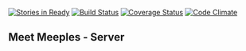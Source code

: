 [![Stories in Ready](https://badge.waffle.io/npauzenga/meet_meeples-server.png?label=ready&title=Ready)](https://waffle.io/npauzenga/meet_meeples-server)
[![Build Status](https://travis-ci.org/npauzenga/meet_meeples-server.svg?branch=master)](https://travis-ci.org/npauzenga/meet_meeples-server)
[![Coverage Status](https://coveralls.io/repos/npauzenga/meet_meeples-server/badge.svg?branch=master&service=github)](https://coveralls.io/github/npauzenga/meet_meeples-server?branch=master)
[![Code Climate](https://codeclimate.com/github/npauzenga/meet_meeples-server/badges/gpa.svg)](https://codeclimate.com/github/npauzenga/meet_meeples-server)
## Meet Meeples - Server
